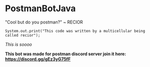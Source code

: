 # PostmanBotJava

"Cool but do you postman?" ~ RECIOR

```System.out.print("This code was written by a multicellular being called recior");```

_This is soooo_

**This bot was made for postman discord server join it here: https://discord.gg/gEz3yG75fF**
